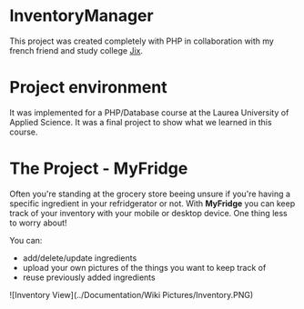 # InventoryManager

This project was created completely with PHP in collaboration with my french friend and study college [Jix](https://github.com/JixPOYLO).

# Project environment

It was implemented for a PHP/Database course at the Laurea University of Applied Science. It was a final project to show what we learned in this course.

# The Project - MyFridge

Often you're standing at the grocery store beeing unsure if you're having a specific ingredient in your refridgerator or not. With **MyFridge** you can keep track of your inventory with your mobile or desktop device. One thing less to worry about!

You can:
* add/delete/update ingredients 
* upload your own pictures of the things you want to keep track of
* reuse previously added ingredients


![Inventory View](../Documentation/Wiki Pictures/Inventory.PNG)
